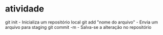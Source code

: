 # atividade
git init - Inicializa um repositório local
git add "nome do arquivo" - Envia um arquivo para staging
git commit -m - Salva-se a alteração no repositório
